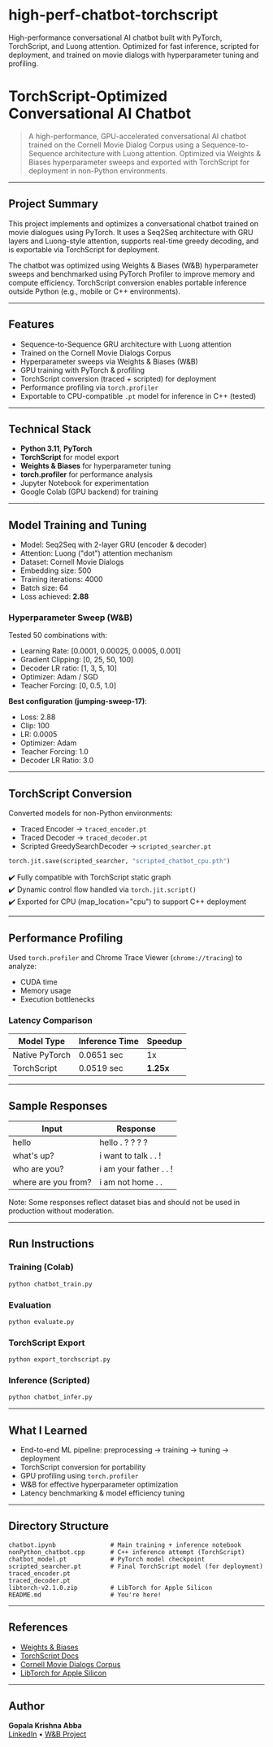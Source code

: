 # high-perf-chatbot-torchscript
High-performance conversational AI chatbot built with PyTorch, TorchScript, and Luong attention. Optimized for fast inference, scripted for deployment, and trained on movie dialogs with hyperparameter tuning and profiling.

# TorchScript-Optimized Conversational AI Chatbot

> A high-performance, GPU-accelerated conversational AI chatbot trained on the Cornell Movie Dialog Corpus using a Sequence-to-Sequence architecture with Luong attention. Optimized via Weights & Biases hyperparameter sweeps and exported with TorchScript for deployment in non-Python environments.

---

## Project Summary

This project implements and optimizes a conversational chatbot trained on movie dialogues using PyTorch. It uses a Seq2Seq architecture with GRU layers and Luong-style attention, supports real-time greedy decoding, and is exportable via TorchScript for deployment.

The chatbot was optimized using Weights & Biases (W&B) hyperparameter sweeps and benchmarked using PyTorch Profiler to improve memory and compute efficiency. TorchScript conversion enables portable inference outside Python (e.g., mobile or C++ environments).

---

## Features

- Sequence-to-Sequence GRU architecture with Luong attention
- Trained on the Cornell Movie Dialogs Corpus
- Hyperparameter sweeps via Weights & Biases (W&B)
- GPU training with PyTorch & profiling
- TorchScript conversion (traced + scripted) for deployment
- Performance profiling via `torch.profiler`
- Exportable to CPU-compatible `.pt` model for inference in C++ (tested)

---

## Technical Stack

- **Python 3.11**, **PyTorch**
- **TorchScript** for model export
- **Weights & Biases** for hyperparameter tuning
- **torch.profiler** for performance analysis
- Jupyter Notebook for experimentation
- Google Colab (GPU backend) for training

---

## Model Training and Tuning

- Model: Seq2Seq with 2-layer GRU (encoder & decoder)
- Attention: Luong ("dot") attention mechanism
- Dataset: Cornell Movie Dialogs
- Embedding size: 500  
- Training iterations: 4000  
- Batch size: 64  
- Loss achieved: **2.88**

### Hyperparameter Sweep (W&B)

Tested 50 combinations with:
- Learning Rate: [0.0001, 0.00025, 0.0005, 0.001]
- Gradient Clipping: [0, 25, 50, 100]
- Decoder LR ratio: [1, 3, 5, 10]
- Optimizer: Adam / SGD
- Teacher Forcing: [0, 0.5, 1.0]

**Best configuration (jumping-sweep-17)**:
- Loss: 2.88  
- Clip: 100  
- LR: 0.0005  
- Optimizer: Adam  
- Teacher Forcing: 1.0  
- Decoder LR Ratio: 3.0

---

## TorchScript Conversion

Converted models for non-Python environments:
- Traced Encoder → `traced_encoder.pt`
- Traced Decoder → `traced_decoder.pt`
- Scripted GreedySearchDecoder → `scripted_searcher.pt`

```python
torch.jit.save(scripted_searcher, "scripted_chatbot_cpu.pth")
```

✔️ Fully compatible with TorchScript static graph  
✔️ Dynamic control flow handled via `torch.jit.script()`  
✔️ Exported for CPU (map_location="cpu") to support C++ deployment

---

## Performance Profiling

Used `torch.profiler` and Chrome Trace Viewer (`chrome://tracing`) to analyze:
- CUDA time
- Memory usage
- Execution bottlenecks

### Latency Comparison

| Model Type       | Inference Time | Speedup |
|------------------|----------------|---------|
| Native PyTorch   | 0.0651 sec     | 1x      |
| TorchScript      | 0.0519 sec     | **1.25x** |

---

## Sample Responses

| Input             | Response                    |
|------------------|-----------------------------|
| hello            | hello . ? ? ? ?             |
| what's up?       | i want to talk . . !        |
| who are you?     | i am your father . . !      |
| where are you from? | i am not home . .        |

Note: Some responses reflect dataset bias and should not be used in production without moderation.

---

## Run Instructions

### Training (Colab)

```bash
python chatbot_train.py
```

### Evaluation

```bash
python evaluate.py
```

### TorchScript Export

```bash
python export_torchscript.py
```

### Inference (Scripted)

```bash
python chatbot_infer.py
```

---

## What I Learned

- End-to-end ML pipeline: preprocessing → training → tuning → deployment  
- TorchScript conversion for portability  
- GPU profiling using `torch.profiler`  
- W&B for effective hyperparameter optimization  
- Latency benchmarking & model efficiency tuning

---

## Directory Structure

```
chatbot.ipynb               # Main training + inference notebook
nonPython_chatbot.cpp       # C++ inference attempt (TorchScript)
chatbot_model.pt            # PyTorch model checkpoint
scripted_searcher.pt        # Final TorchScript model (for deployment)
traced_encoder.pt
traced_decoder.pt
libtorch-v2.1.0.zip         # LibTorch for Apple Silicon
README.md                   # You're here!
```

---

## References

- [Weights & Biases](https://wandb.ai/)
- [TorchScript Docs](https://pytorch.org/docs/stable/jit.html)
- [Cornell Movie Dialogs Corpus](https://www.cs.cornell.edu/~cristian/Cornell_Movie-Dialogs_Corpus.html)
- [LibTorch for Apple Silicon](https://github.com/mlverse/libtorch-mac-m1)

---

## Author

**Gopala Krishna Abba**  
[LinkedIn](https://linkedin.com/) • [W&B Project](https://wandb.ai/ga2664-new-york-university/chatbot)

